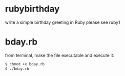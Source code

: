# rubybirthday
write a simple birthday greeting in Ruby
please see ruby1


# bday.rb
from terminal, make the file executable and execute it:

```sh
$ chmod +x bday.rb
$ ./bday.rb
```
